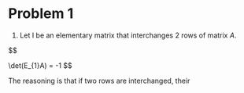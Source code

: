 # Problem 1

1. Let I be an elementary matrix that interchanges 2 rows of matrix $A$. 

$$

\det(E_{1}A) = -1
$$

The reasoning is that if two rows are interchanged, their 
